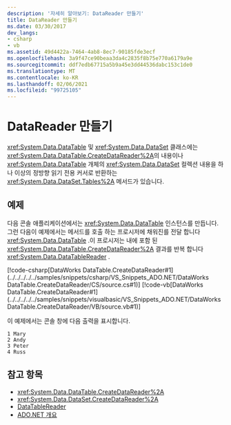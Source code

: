 ```yaml
---
description: '자세히 알아보기: DataReader 만들기'
title: DataReader 만들기
ms.date: 03/30/2017
dev_langs:
- csharp
- vb
ms.assetid: 49d4422a-7464-4ab8-8ec7-90185fde3ecf
ms.openlocfilehash: 3a9f47ce90beaa3da4c2835f8b75e770a6179a9e
ms.sourcegitcommit: ddf7edb67715a5b9a45e3dd44536dabc153c1de0
ms.translationtype: MT
ms.contentlocale: ko-KR
ms.lasthandoff: 02/06/2021
ms.locfileid: "99725105"
---
```

# <a name="creating-a-datareader"></a>DataReader 만들기

<xref:System.Data.DataTable> 및 <xref:System.Data.DataSet> 클래스에는 <xref:System.Data.DataTable.CreateDataReader%2A>의 내용이나 <xref:System.Data.DataTable> 개체의 <xref:System.Data.DataSet> 컬렉션 내용을 하나 이상의 정방향 읽기 전용 커서로 반환하는 <xref:System.Data.DataSet.Tables%2A> 메서드가 있습니다.  
  
## <a name="example"></a>예제  

 다음 콘솔 애플리케이션에서는 <xref:System.Data.DataTable> 인스턴스를 만듭니다. 그런 다음이 예제에서는 메서드를 호출 하는 프로시저에 채워진를 전달 합니다 <xref:System.Data.DataTable> .이 프로시저는 내에 포함 된 <xref:System.Data.DataTable.CreateDataReader%2A> 결과를 반복 합니다 <xref:System.Data.DataTableReader> .  
  
 [!code-csharp[DataWorks DataTable.CreateDataReader#1](../../../../../samples/snippets/csharp/VS_Snippets_ADO.NET/DataWorks DataTable.CreateDataReader/CS/source.cs#1)]
 [!code-vb[DataWorks DataTable.CreateDataReader#1](../../../../../samples/snippets/visualbasic/VS_Snippets_ADO.NET/DataWorks DataTable.CreateDataReader/VB/source.vb#1)]  
  
 이 예제에서는 콘솔 창에 다음 출력을 표시합니다.  
  
```output  
1 Mary  
2 Andy  
3 Peter  
4 Russ  
```  
  
## <a name="see-also"></a>참고 항목

- <xref:System.Data.DataTable.CreateDataReader%2A>
- <xref:System.Data.DataSet.CreateDataReader%2A>
- [DataTableReader](datatablereaders.md)
- [ADO.NET 개요](../ado-net-overview.md)
